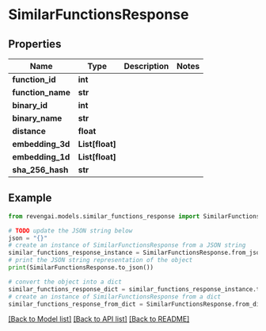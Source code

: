 # SimilarFunctionsResponse


## Properties

Name | Type | Description | Notes
------------ | ------------- | ------------- | -------------
**function_id** | **int** |  | 
**function_name** | **str** |  | 
**binary_id** | **int** |  | 
**binary_name** | **str** |  | 
**distance** | **float** |  | 
**embedding_3d** | **List[float]** |  | 
**embedding_1d** | **List[float]** |  | 
**sha_256_hash** | **str** |  | 

## Example

```python
from revengai.models.similar_functions_response import SimilarFunctionsResponse

# TODO update the JSON string below
json = "{}"
# create an instance of SimilarFunctionsResponse from a JSON string
similar_functions_response_instance = SimilarFunctionsResponse.from_json(json)
# print the JSON string representation of the object
print(SimilarFunctionsResponse.to_json())

# convert the object into a dict
similar_functions_response_dict = similar_functions_response_instance.to_dict()
# create an instance of SimilarFunctionsResponse from a dict
similar_functions_response_from_dict = SimilarFunctionsResponse.from_dict(similar_functions_response_dict)
```
[[Back to Model list]](../README.md#documentation-for-models) [[Back to API list]](../README.md#documentation-for-api-endpoints) [[Back to README]](../README.md)


